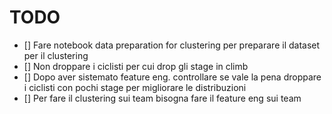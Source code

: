# TODO

- [] Fare notebook data preparation for clustering per preparare il dataset per il clustering
- [] Non droppare i ciclisti per cui drop gli stage in climb
- [] Dopo aver sistemato feature eng. controllare se vale la pena droppare i ciclisti con pochi stage per migliorare le distribuzioni
- [] Per fare il clustering sui team bisogna fare il feature eng sui team